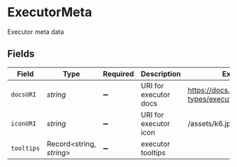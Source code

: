 # ExecutorMeta

Executor meta data


## Fields

| Field                                           | Type                                            | Required                                        | Description                                     | Example                                         |
| ----------------------------------------------- | ----------------------------------------------- | ----------------------------------------------- | ----------------------------------------------- | ----------------------------------------------- |
| `docsURI`                                       | *string*                                        | :heavy_minus_sign:                              | URI for executor docs                           | https://docs.testkube.io/test-types/executor-k6 |
| `iconURI`                                       | *string*                                        | :heavy_minus_sign:                              | URI for executor icon                           | /assets/k6.jpg                                  |
| `tooltips`                                      | Record<string, *string*>                        | :heavy_minus_sign:                              | executor tooltips                               |                                                 |